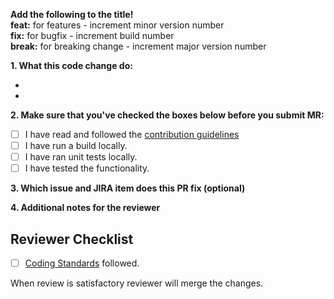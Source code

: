 **Add the following to the title!**  
**feat:** for features - increment minor version number  
**fix:** for bugfix - increment build number  
**break:** for breaking change - increment major version number  
  

**1. What this code change do:**

-

-

**2. Make sure that you've checked the boxes below before you submit MR:**

- [ ] I have read and followed the [contribution guidelines](../../contributing.md)
- [ ] I have run a build locally.
- [ ] I have ran unit tests locally.
- [ ] I have tested the functionality.

**3. Which issue and JIRA item does this PR fix (optional)**

**4. Additional notes for the reviewer**

## Reviewer Checklist

- [ ] [Coding Standards](../contribution_guidelines/coding_standards.md) followed.

When review is satisfactory reviewer will merge the changes.
